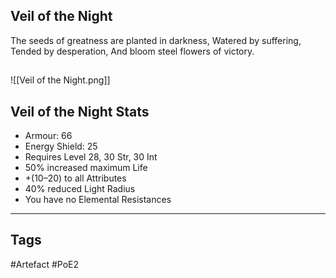 ## Veil of the Night
The seeds of greatness are planted in darkness,
Watered by suffering,
Tended by desperation,
And bloom steel flowers of victory.
##
![[Veil of the Night.png]]
## Veil of the Night Stats
- Armour: 66
- Energy Shield: 25
- Requires Level 28, 30 Str, 30 Int
- 50% increased maximum Life
- +(10–20) to all Attributes
- 40% reduced Light Radius
- You have no Elemental Resistances


---
## Tags
#Artefact
#PoE2